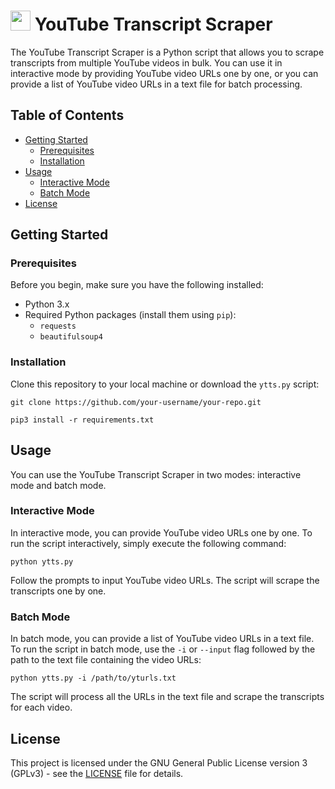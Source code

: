 # <img height="32" width="32" src="https://cdn.jsdelivr.net/npm/simple-icons@v9/icons/youtube.svg"/> YouTube Transcript Scraper

The YouTube Transcript Scraper is a Python script that allows you to scrape transcripts from multiple YouTube videos in bulk. You can use it in interactive mode by providing YouTube video URLs one by one, or you can provide a list of YouTube video URLs in a text file for batch processing.

## Table of Contents

- [Getting Started](#getting-started)
  - [Prerequisites](#prerequisites)
  - [Installation](#installation)
- [Usage](#usage)
  - [Interactive Mode](#interactive-mode)
  - [Batch Mode](#batch-mode)
- [License](#license)

## Getting Started

### Prerequisites

Before you begin, make sure you have the following installed:

- Python 3.x
- Required Python packages (install them using `pip`):
  - `requests`
  - `beautifulsoup4`

### Installation

Clone this repository to your local machine or download the `ytts.py` script:

```shell
git clone https://github.com/your-username/your-repo.git

pip3 install -r requirements.txt
```
## Usage
You can use the YouTube Transcript Scraper in two modes: interactive mode and batch mode.

### Interactive Mode
In interactive mode, you can provide YouTube video URLs one by one. To run the script interactively, simply execute the following command:

```shell
python ytts.py
```

Follow the prompts to input YouTube video URLs. The script will scrape the transcripts one by one.

### Batch Mode
In batch mode, you can provide a list of YouTube video URLs in a text file. To run the script in batch mode, use the `-i` or `--input` flag followed by the path to the text file containing the video URLs:

```shell
python ytts.py -i /path/to/yturls.txt
```

The script will process all the URLs in the text file and scrape the transcripts for each video.

## License

This project is licensed under the GNU General Public License version 3 (GPLv3) - see the [LICENSE](LICENSE) file for details.